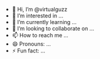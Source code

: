 - 👋 Hi, I’m @virtualguzz
- 👀 I’m interested in ...
- 🌱 I’m currently learning ...
- 💞️ I’m looking to collaborate on ...
- 📫 How to reach me ...
- 😄 Pronouns: ...
- ⚡ Fun fact: ...

<!---
virtualguzz/virtualguzz is a ✨ special ✨ repository because its `README.md` (this file) appears on your GitHub profile.
You can click the Preview link to take a look at your changes.
--->
